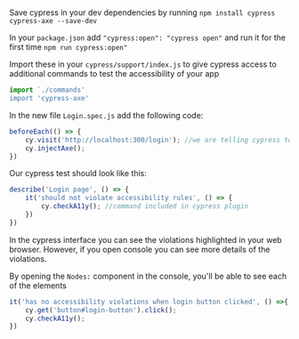 # []()

<TimeStamp start="0:07" end="1:10">

Save cypress in your dev dependencies by running `npm install cypress cypress-axe --save-dev`

</TimeStamp>

<TimeStamp start="0:22" end="0:27">

 In your `package.json` add `"cypress:open": "cypress open"` and run it for the first time `npm run cypress:open"`

</TimeStamp>

<TimeStamp start="0:50" end="1:00">

Import these in your `cypress/support/index.js` to give cypress access to additional commands to test the accessibility of your app

```jsx 
import `./commands'
import 'cypress-axe'
```

</TimeStamp>

<TimeStamp start="1:05" end="1:20">
 
In the new file `Login.spec.js` add the following code:

```jsx 
beforeEach(() => {
    cy.visit('http://localhost:300/login'); //we are telling cypress to navigate the exact page
    cy.injectAxe();
})
```

</TimeStamp>

<TimeStamp start="1:25" end="1:20">

Our cypress test should look like this:

```jsx
describe('Login page', () => {
    it('should not violate accessibility rules', () => {
        cy.checkA11y(); //command included in cypress plugin 
    })
})
```

</TimeStamp>

<TimeStamp start="2:17" end="2:26">
 
In the cypress interface you can see the violations highlighted in your web browser. However, if you open console you can see more details of the violations. 

</TimeStamp>

<TimeStamp start="2:45" end="2:51">
 
 By opening the `Nodes:` component in the console, you'll be able to see each of the elements 


</TimeStamp><TimeStamp start="3:00" end="3:07">
 
```jsx 
it('has no accessibility violations when login button clicked', () =>{
    cy.get('button#login-button').click();
    cy.checkA11y();
})
```

</TimeStamp>
